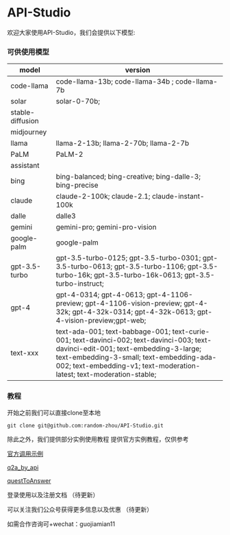 <!--
 * @Author: “random-zhou” 2501601106@qq.com
 * @Date: 2024-02-17 02:09:52
 * @LastEditors: “random-zhou” 2501601106@qq.com
 * @LastEditTime: 2024-02-27 23:49:16
 * @FilePath: \API-Studio\README.md
 * @Description: 这是默认设置,请设置`customMade`, 打开koroFileHeader查看配置 进行设置: https://github.com/OBKoro1/koro1FileHeader/wiki/%E9%85%8D%E7%BD%AE
-->
# API-Studio
欢迎大家使用API-Studio，我们会提供以下模型:
### 可供使用模型
| model                   |                       version                                               |
|-------------------------|-----------------------------------------------------------------------------|
| code-llama | code-llama-13b; code-llama-34b ; code-llama-7b          |
| solar      | solar-0-70b;        |
| stable-diffusion|              |
| midjourney|                       |
| llama |   llama-2-13b; llama-2-70b; llama-2-7b                    |
|PaLM| PaLM-2 |                    |
|assistant |                         |
|bing | bing-balanced; bing-creative; bing-dalle-3; bing-precise|
|claude| claude-2-100k; claude-2.1; claude-instant-100k   |
|dalle| dalle3                                                        |
|gemini |gemini-pro; gemini-pro-vision |
|google-palm| google-palm                  |
|gpt-3.5-turbo| gpt-3.5-turbo-0125; gpt-3.5-turbo-0301; gpt-3.5-turbo-0613; gpt-3.5-turbo-1106; gpt-3.5-turbo-16k; gpt-3.5-turbo-16k-0613; gpt-3.5-turbo-instruct;                                |
|gpt-4| gpt-4-0314; gpt-4-0613; gpt-4-1106-preview; gpt-4-1106-vision-preview; gpt-4-32k; gpt-4-32k-0314; gpt-4-32k-0613; gpt-4-vision-preview;gpt-web;                                                                                |
|text-xxx| text-ada-001; text-babbage-001; text-curie-001; text-davinci-002; text-davinci-003; text-davinci-edit-001; text-embedding-3-large; text-embedding-3-small; text-embedding-ada-002; text-embedding-v1; text-moderation-latest; text-moderation-stable;                             |


        


### 教程
开始之前我们可以直接clone至本地
```shell 
git clone git@github.com:random-zhou/API-Studio.git
```
除此之外，我们提供部分实例使用教程
提供官方实例教程，仅供参考

[官方调用示例](https://github.com/random-zhou/API-Studio/blob/main/%E5%AE%98%E6%96%B9%E8%B0%83%E7%94%A8%E7%A4%BA%E4%BE%8B.py)

[q2a_by_api](https://github.com/random-zhou/API-Studio/blob/main/q2a_by_api.py)

[questToAnswer](https://github.com/random-zhou/API-Studio/blob/main/questToAnswer.py)

登录使用以及注册文档
（待更新）

可以关注我们公众号获得更多信息以及优惠
（待更新）


如需合作咨询可+wechat：guojiamian11






